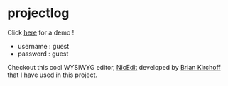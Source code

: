 # projectlog

Click [here](https://scis.uohyd.ac.in/~mc17mc40/projectlog/ "Project logger") for a demo !

+ username : guest
+ password : guest

Checkout this cool WYSIWYG editor, [NicEdit](http://nicedit.com/ "NicEdit's Homepage") developed by [Brian Kirchoff](http://bkirchoff.com/ "Brian Kirchoff's homepage") that I have used in this project.
